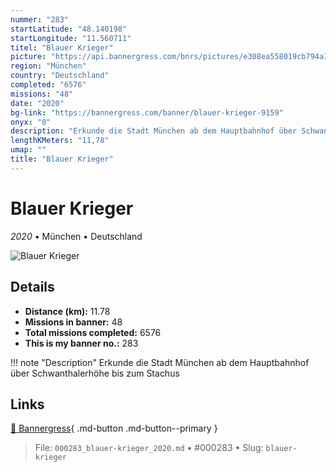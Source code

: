 ```yaml
---
nummer: "283"
startLatitude: "48.140198"
startLongitude: "11.560711"
titel: "Blauer Krieger"
picture: "https://api.bannergress.com/bnrs/pictures/e308ea558019cb794a18cb214d61aa47"
region: "München"
country: "Deutschland"
completed: "6576"
missions: "48"
date: "2020"
bg-link: "https://bannergress.com/banner/blauer-krieger-9159"
onyx: "0"
description: "Erkunde die Stadt München ab dem Hauptbahnhof über Schwanthalerhöhe bis zum Stachus"
lengthKMeters: "11,78"
umap: ""
title: "Blauer Krieger"
---
```

# Blauer Krieger

*2020* • München • Deutschland

![Blauer Krieger](https://api.bannergress.com/bnrs/pictures/e308ea558019cb794a18cb214d61aa47)

## Details
- **Distance (km):** 11.78
- **Missions in banner:** 48
- **Total missions completed:** 6576
- **This is my banner no.:** 283


!!! note "Description"
    Erkunde die Stadt München ab dem Hauptbahnhof über Schwanthalerhöhe bis zum Stachus



## Links
[🔗 Bannergress](https://bannergress.com/banner/blauer-krieger-9159){ .md-button .md-button--primary }



> File: `000283_blauer-krieger_2020.md` • #000283 • Slug: `blauer-krieger`
